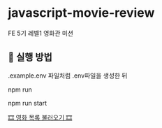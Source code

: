 # javascript-movie-review

FE 5기 레벨1 영화관 미션

## 📌 실행 방법

.example.env 파일처럼 .env파일을 생성한 뒤

npm run

npm run start

[🎞 영화 목록 불러오기 🎞](https://kangyeongmin.github.io/javascript-movie-review/)
